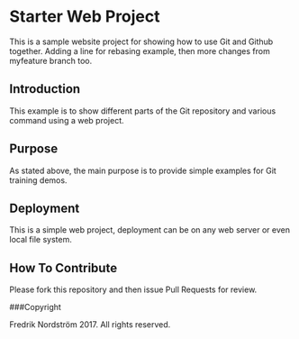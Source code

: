 # Starter Web Project


This is a sample website project for showing how to use Git and Github together. Adding a line for rebasing example, then more changes from myfeature branch too.

## Introduction

This example is to show different parts of the Git repository and various command using a web project.

## Purpose

As stated above, the main purpose is to provide simple examples for Git training demos.

## Deployment

This is a simple web project, deployment can be on any web server or even local file system.

## How To Contribute

Please fork this repository and then issue Pull Requests for review.

###Copyright

Fredrik Nordström 2017. All rights reserved.
